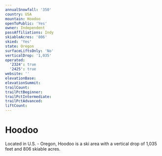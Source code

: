 ```yaml
---
annualSnowfall: '350'
country: USA
mountain: Hoodoo
openToPublic: 'Yes'
owner: Independent
passAffiliations: Indy
skiableAcres: '806'
skied: 'Yes'
state: Oregon
surfaceLiftsOnly: 'No'
verticalDrop: '1,035'
operated:
  '2324': true
  '2425': true
website: ''
elevationBase:
elevationSummit:
trailCount:
trailPctBeginner:
trailPctIntermediate:
trailPctAdvanced:
liftCount:
---
```



# Hoodoo

Located in U.S. - Oregon, Hoodoo is a ski area with a vertical drop of 1,035 feet and 806 skiable acres.
